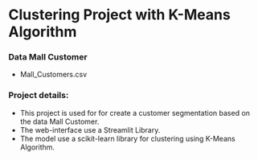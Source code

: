 # Clustering Project with K-Means Algorithm

### Data Mall Customer
- Mall_Customers.csv

### Project details: 
- This project is used for for create a customer segmentation based on the data Mall Customer.
- The web-interface use a Streamlit Library.
- The model use a scikit-learn library for clustering using K-Means Algorithm.
